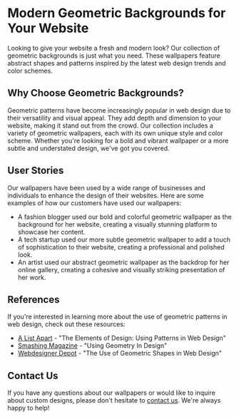 <!--font:Poppins-->

# Modern Geometric Backgrounds for Your Website

Looking to give your website a fresh and modern look? Our collection of geometric backgrounds is just what you need. These wallpapers feature abstract shapes and patterns inspired by the latest web design trends and color schemes.

## Why Choose Geometric Backgrounds?

Geometric patterns have become increasingly popular in web design due to their versatility and visual appeal. They add depth and dimension to your website, making it stand out from the crowd. Our collection includes a variety of geometric wallpapers, each with its own unique style and color scheme. Whether you're looking for a bold and vibrant wallpaper or a more subtle and understated design, we've got you covered.

## User Stories

Our wallpapers have been used by a wide range of businesses and individuals to enhance the design of their websites. Here are some examples of how our customers have used our wallpapers:

- A fashion blogger used our bold and colorful geometric wallpaper as the background for her website, creating a visually stunning platform to showcase her content.
- A tech startup used our more subtle geometric wallpaper to add a touch of sophistication to their website, creating a professional and polished look.
- An artist used our abstract geometric wallpaper as the backdrop for her online gallery, creating a cohesive and visually striking presentation of her work.

## References

If you're interested in learning more about the use of geometric patterns in web design, check out these resources:

- [A List Apart](#) - "The Elements of Design: Using Patterns in Web Design"
- [Smashing Magazine](#) - "Using Geometry In Design"
- [Webdesigner Depot](#) - "The Use of Geometric Shapes in Web Design"

## Contact Us

If you have any questions about our wallpapers or would like to inquire about custom designs, please don't hesitate to [contact us](#contact). We're always happy to help!

<!--

Write me content for website with wallpaper which alt text is:

"A wallpaper with a repeating pattern of abstract geometric shapes and patterns, inspired by web design trends and color schemes."

The name/title of the page should not be 1:1 copy of the alt text but rather a real content of the website which is using this wallpaper.

- Use markdown format 
- Start with heading
- Heading should be short and concise
- The content should look like a real website 
- The website should not be about the wallpaper, wallpaper is just a related background
- Heading should be contain work "wallpaper" or "background"
- Include real sections like references, contact, user stories, etc. use things relevant to the page purpose.
- Feel free to use structure like headings, bullets, numbering, blockquotes, paragraphs, horizontal lines, etc.
- You can use formatting like bold or _italic_
- You can include UTF-8 emojis
- Links should be only #hash anchors (and you can refer to the document itself)
- Do not include images


---


# Geometric Backgrounds for Modern Websites

Welcome to our website, where you can find a collection of stunning geometric backgrounds that will elevate the design of your website. Our wallpapers are inspired by the latest web design trends and color schemes, making them perfect for modern websites.

## Why Choose Geometric Backgrounds?

Geometric patterns have become increasingly popular in web design due to their versatility and visual appeal. They add depth and dimension to your website, making it stand out from the crowd. Our wallpapers feature abstract shapes and patterns that create a sense of movement and energy, adding a dynamic element to your website.

## Our Collection

Our collection includes a variety of geometric wallpapers, each with its own unique style and color scheme. Whether you're looking for a bold and vibrant wallpaper or a more subtle and understated design, we've got you covered. Browse our collection and find the perfect background for your website.

## User Stories

Our wallpapers have been used by a wide range of businesses and individuals to enhance the design of their websites. Here are some examples of how our customers have used our wallpapers:

- A fashion blogger used our bold and colorful geometric wallpaper as the background for her website, creating a visually stunning platform to showcase her content.
- A tech startup used our more subtle geometric wallpaper to add a touch of sophistication to their website, creating a professional and polished look.
- An artist used our abstract geometric wallpaper as the backdrop for her online gallery, creating a cohesive and visually striking presentation of her work.

## References

If you're interested in learning more about the use of geometric patterns in web design, check out these resources:

- [A List Apart](#) - "The Elements of Design: Using Patterns in Web Design"
- [Smashing Magazine](#) - "Using Geometry In Design"
- [Webdesigner Depot](#) - "The Use of Geometric Shapes in Web Design"

## Contact Us

If you have any questions about our wallpapers or would like to inquire about custom designs, please don't hesitate to [contact us](#contact). We're always happy to help!


---


Heading is too long, rewrite whole content.


---


# Elevate Your Website Design with Geometric Backgrounds

Welcome to our website, where you can find a collection of stunning geometric backgrounds that will elevate the design of your website. Our wallpapers feature abstract shapes and patterns inspired by the latest web design trends and color schemes, making them perfect for modern websites.

## Why Choose Geometric Backgrounds?

Geometric patterns have become increasingly popular in web design due to their versatility and visual appeal. They add depth and dimension to your website, making it stand out from the crowd. Our collection includes a variety of geometric wallpapers, each with its own unique style and color scheme. Whether you're looking for a bold and vibrant wallpaper or a more subtle and understated design, we've got you covered.

## User Stories

Our wallpapers have been used by a wide range of businesses and individuals to enhance the design of their websites. Here are some examples of how our customers have used our wallpapers:

- A fashion blogger used our bold and colorful geometric wallpaper as the background for her website, creating a visually stunning platform to showcase her content.
- A tech startup used our more subtle geometric wallpaper to add a touch of sophistication to their website, creating a professional and polished look.
- An artist used our abstract geometric wallpaper as the backdrop for her online gallery, creating a cohesive and visually striking presentation of her work.

## References

If you're interested in learning more about the use of geometric patterns in web design, check out these resources:

- [A List Apart](#) - "The Elements of Design: Using Patterns in Web Design"
- [Smashing Magazine](#) - "Using Geometry In Design"
- [Webdesigner Depot](#) - "The Use of Geometric Shapes in Web Design"

## Contact Us

If you have any questions about our wallpapers or would like to inquire about custom designs, please don't hesitate to [contact us](#contact). We're always happy to help!


---


Heading is too long, rewrite whole content.


---


# Geometric Backgrounds for Modern Websites

Our collection of geometric backgrounds will give your website a modern and stylish look. These wallpapers feature abstract shapes and patterns inspired by the latest web design trends and color schemes.

## Why Choose Geometric Backgrounds?

Geometric patterns have become increasingly popular in web design due to their versatility and visual appeal. They add depth and dimension to your website, making it stand out from the crowd. Our collection includes a variety of geometric wallpapers, each with its own unique style and color scheme. Whether you're looking for a bold and vibrant wallpaper or a more subtle and understated design, we've got you covered.

## User Stories

Our wallpapers have been used by a wide range of businesses and individuals to enhance the design of their websites. Here are some examples of how our customers have used our wallpapers:

- A fashion blogger used our bold and colorful geometric wallpaper as the background for her website, creating a visually stunning platform to showcase her content.
- A tech startup used our more subtle geometric wallpaper to add a touch of sophistication to their website, creating a professional and polished look.
- An artist used our abstract geometric wallpaper as the backdrop for her online gallery, creating a cohesive and visually striking presentation of her work.

## References

If you're interested in learning more about the use of geometric patterns in web design, check out these resources:

- [A List Apart](#) - "The Elements of Design: Using Patterns in Web Design"
- [Smashing Magazine](#) - "Using Geometry In Design"
- [Webdesigner Depot](#) - "The Use of Geometric Shapes in Web Design"

## Contact Us

If you have any questions about our wallpapers or would like to inquire about custom designs, please don't hesitate to [contact us](#contact). We're always happy to help!


---


Heading is too long, rewrite whole content.


---


# Modern Geometric Backgrounds for Your Website

Looking to give your website a fresh and modern look? Our collection of geometric backgrounds is just what you need. These wallpapers feature abstract shapes and patterns inspired by the latest web design trends and color schemes.

## Why Choose Geometric Backgrounds?

Geometric patterns have become increasingly popular in web design due to their versatility and visual appeal. They add depth and dimension to your website, making it stand out from the crowd. Our collection includes a variety of geometric wallpapers, each with its own unique style and color scheme. Whether you're looking for a bold and vibrant wallpaper or a more subtle and understated design, we've got you covered.

## User Stories

Our wallpapers have been used by a wide range of businesses and individuals to enhance the design of their websites. Here are some examples of how our customers have used our wallpapers:

- A fashion blogger used our bold and colorful geometric wallpaper as the background for her website, creating a visually stunning platform to showcase her content.
- A tech startup used our more subtle geometric wallpaper to add a touch of sophistication to their website, creating a professional and polished look.
- An artist used our abstract geometric wallpaper as the backdrop for her online gallery, creating a cohesive and visually striking presentation of her work.

## References

If you're interested in learning more about the use of geometric patterns in web design, check out these resources:

- [A List Apart](#) - "The Elements of Design: Using Patterns in Web Design"
- [Smashing Magazine](#) - "Using Geometry In Design"
- [Webdesigner Depot](#) - "The Use of Geometric Shapes in Web Design"

## Contact Us

If you have any questions about our wallpapers or would like to inquire about custom designs, please don't hesitate to [contact us](#contact). We're always happy to help!


---


Write me a Google font which is best fitting for the website.

Pick from the list:
- Inter
- Open Sans
- Lobster
- Barlow Condensed
- Great Vibes
- Playfair Display
- Poppins
- Futura
- Montserrat
- Alegreya
- Dancing Script
- Roboto
- Raleway
- IBM Plex Sans
- Lato
- Exo 2
- Orbitron


Write just the font name nothing else.


---


Poppins

-->

